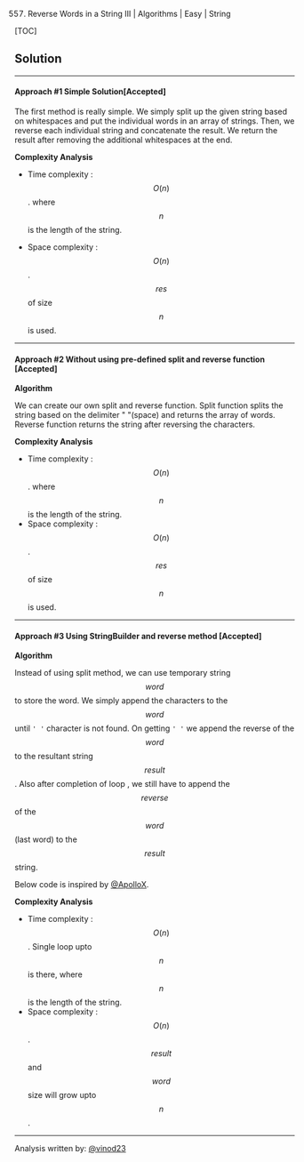557. Reverse Words in a String III | Algorithms | Easy | String

[TOC]

## Solution

---
#### Approach #1 Simple Solution[Accepted]

The first method is really simple. We simply split up the given string based on whitespaces and put the individual words in an array of strings. Then, we reverse each individual string and concatenate the result. We return the result after removing the additional whitespaces at the end.




**Complexity Analysis**

* Time complexity : $$O(n)$$. where $$n$$ is the length of the string.

* Space complexity : $$O(n)$$. $$res$$ of size $$n$$ is used.

---
#### Approach #2 Without using pre-defined split and reverse function [Accepted]

**Algorithm**

We can create our own split and reverse function. Split function splits the string based on the delimiter " "(space) and returns the array of words. Reverse function returns the string after reversing the characters.




**Complexity Analysis**

* Time complexity : $$O(n)$$. where $$n$$ is the length of the string.
* Space complexity : $$O(n)$$. $$res$$ of size $$n$$ is used.

---
#### Approach #3 Using StringBuilder and reverse method [Accepted]

**Algorithm**

Instead of using split method, we can use temporary string $$word$$ to store the word. We simply append the characters to the $$word$$ until `' '` character is not found. On getting `' '` we append the reverse of the $$word$$ to the resultant string $$result$$. Also after completion of loop , we still have to append the $$reverse$$ of the $$word$$(last word) to the $$result$$ string. 

Below code is inspired by [@ApolloX](http://leetcode.com/apolloX).



**Complexity Analysis**

* Time complexity : $$O(n)$$. Single loop upto $$n$$ is there, where $$n$$ is the length of the string.
* Space complexity : $$O(n)$$. $$result$$ and $$word$$ size will grow upto $$n$$.

---
Analysis written by: [@vinod23](https://leetcode.com/vinod23)
